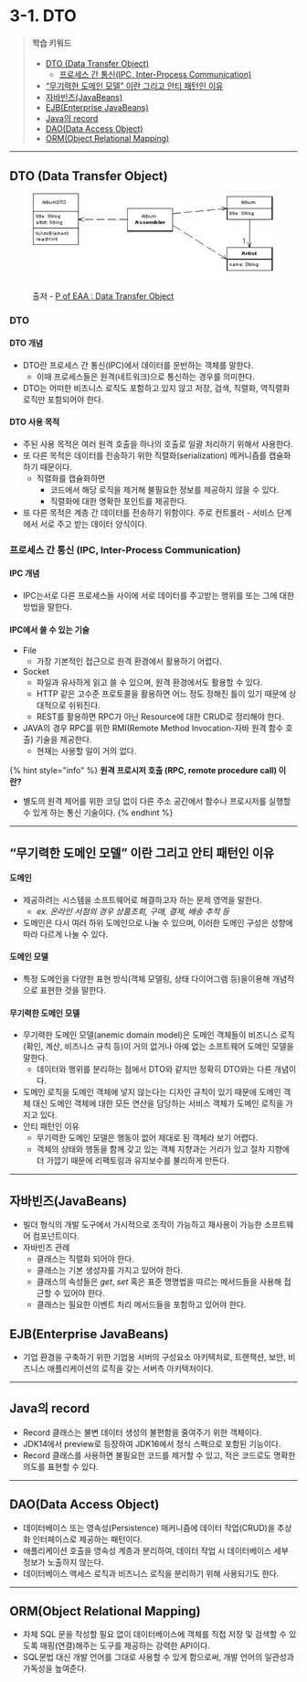 # 3-1. DTO

> #### 학습 키워드
>
> * [DTO (Data Transfer Object)](3-1.-dto.md#dto-data-transfer-object)
>   * [프로세스 간 통신(IPC, Inter-Process Communication)](3-1.-dto.md#ipc-inter-process-communication)
> * [“무기력한 도메인 모델” 이란 그리고 안티 패턴인 이유](3-1.-dto.md#undefined-1)
> * [자바빈즈(JavaBeans)](3-1.-dto.md#javabeans)
> * [EJB(Enterprise JavaBeans)](3-1.-dto.md#ejb-enterprise-javabeans)
> * [Java의 record](3-1.-dto.md#java-record)
> * [DAO(Data Access Object)](3-1.-dto.md#dao-data-access-object)
> * [ORM(Object Relational Mapping)](3-1.-dto.md#orm-object-relational-mapping)

***

## DTO (Data Transfer Object)

<figure><img src="../../.gitbook/assets/image (2) (1) (1) (1) (1).png" alt=""><figcaption><p>출저 - <a href="https://martinfowler.com/eaaCatalog/dataTransferObject.html">P of EAA : Data Transfer Object</a></p></figcaption></figure>

### DTO

#### DTO 개념

* DTO란 프로세스 간 통신(IPC)에서 데이터를 운반하는 객체를 말한다.
  * 이때 프로세스들은 원격(네트워크)으로 통신하는 경우를 의미한다.
* DTO는 어떠한 비즈니스 로직도 포함하고 있지 않고 저장, 검색, 직렬화, 역직렬화 로직만 포함되어야 한다.

#### DTO 사용 목적

* 주된 사용 목적은 여러 원격 호출을 하나의 호출로 일괄 처리하기 위해서 사용한다.
* 또 다른 목적은 데이터를 전송하기 위한 직렬화(serialization) 메커니즘를 캡슐화하기 때문이다.
  * 직렬화를 캡슐화하면
    * 코드에서 해당 로직을 제거해 불필요한 정보를 제공하지 않을 수 있다.
    * 직렬화에 대한 명확한 포인트를 제공한다.
* 또 다른 목적은 계층 간 데이터를 전송하기 위함이다. 주로 컨트롤러 - 서비스 단계에서 서로 주고 받는 데이터 양식이다.

### 프로세스 간 통신 (IPC, Inter-Process Communication)

#### IPC 개념

* IPC는서로 다른 프로세스들 사이에 서로 데이터를 주고받는 행위를 또는 그에 대한 방법을 말한다.

#### IPC에서 쓸 수 있는 기술

* File
  * 가장 기본적인 접근으로 원격 환경에서 활용하기 어렵다.
* Socket
  * 파일과 유사하게 읽고 쓸 수 있으며, 원격 환경에서도 활용할 수 있다.
  * HTTP 같은 고수준 프로토콜을 활용하면 어느 정도 정해진 틀이 있기 때문에 상대적으로 쉬워진다.
  * REST를 활용하면 RPC가 아닌 Resource에 대한 CRUD로 정리해야 한다.
* JAVA의 경우 RPC를 위한 RMI(Remote Method Invocation-자바 원격 함수 호출) 기술을 제공한다.
  * 현재는 사용할 일이 거의 없다.

{% hint style="info" %}
**원격 프로시저 호출 (RPC, remote procedure call) 이란?**

* 별도의 원격 제어를 위한 코딩 없이 다른 주소 공간에서 함수나 프로시저를 실행할 수 있게 하는 통신 기술이다.
{% endhint %}

***

## “무기력한 도메인 모델” 이란 그리고 안티 패턴인 이유

#### 도메인

* 제공하려는 시스템을 소프트웨어로 해결하고자 하는 문제 영역을 말한다.
  * _ex. 온라인 서점의 경우 상품조회, 구매, 결제, 배송 추적 등_
* 도메인은 다시 여러 하위 도메인으로 나눌 수 있으며, 이러한 도메인 구성은 성향에 따라 다르게 나눌 수 있다.

#### 도메인 모델

* 특정 도메인을 다양한 표현 방식(객체 모델링, 상태 다이어그램 등)을이용해 개념적으로 표현한 것을 말한다.

#### 무기력한 도메인 모델

* 무기력한 도메인 모델(anemic domain model)은 도메인 객체들이 비즈니스 로직(확인, 계산, 비즈니스 규칙 등)이 거의 없거나 아예 없는 소프트웨어 도메인 모델을 말한다.
  * 데이터와 행위를 분리하는 점에서 DTO와 같지만 정확히 DTO와는 다른 개념이다.
* 도메인 로직을 도메인 객체에 넣지 않는다는 디자인 규칙이 있기 때문에 도메인 객체 대신 도메인 객체에 대한 모든 연산을 담당하는 서비스 객체가 도메인 로직을 가지고 있다.
* 안티 패턴인 이유
  * 무기력한 도메인 모델은 행동이 없어 제대로 된 객체라 보기 어렵다.
  * 객체의 상태와 행동을 함께 갖고 있는 객체 지향과는 거리가 있고 절차 지향에 더 가깝기 때문에 리팩토링과 유지보수를 불리하게 만든다.

***

## 자바빈즈(JavaBeans)

* 빌더 형식의 개발 도구에서 가시적으로 조작이 가능하고 재사용이 가능한 소프트웨어 컴포넌트이다.
* 자바빈즈 관례
  * 클래스는 직렬화 되어야 한다.
  * 클래스는 기본 생성자를 가지고 있어야 한다.
  * 클래스의 속성들은 _get_, _set_ 혹은 표준 명명법을 따르는 메서드들을 사용해 접근할 수 있어야 한다.
  * 클래스는 필요한 이벤트 처리 메서드들을 포함하고 있어야 한다.

## EJB(Enterprise JavaBeans)

* 기업 환경을 구축하기 위한 기업용 서버의 구성요소 아키텍처로, 트랜잭션, 보안, 비즈니스 애플리케이션의 로직을 갖는 서버측 아키텍처이다.

***

## Java의 record

* Record 클래스는 불변 데이터 생성의 불편함을 줄여주기 위한 객체이다.
* JDK14에서 preview로 등장하여 JDK16에서 정식 스펙으로 포함된 기능이다.
* Record 클래스를 사용하면 불필요한 코드를 제거할 수 있고, 적은 코드로도 명확한 의도를 표현할 수 있다.

***

## DAO(Data Access Object)

* 데이터베이스 또는 영속성(Persistence) 매커니즘에 데이터 작업(CRUD)을 추상화 인터페이스로 제공하는 패턴이다.
* 애플리케이션 호출을 영속성 계층과 분리하여, 데이터 작업 시 데이터베이스 세부 정보가 노출하지 않는다.
* 데이터베이스 액세스 로직과 비즈니스 로직을 분리하기 위해 사용되기도 한다.

***

## ORM(Object Relational Mapping)

* 자체 SQL 문을 작성할 필요 없이 데이터베이스에 객체를 직접 저장 및 검색할 수 있도록 매핑(연결)해주는 도구를 제공하는 강력한 API이다.
* SQL문법 대신 개발 언어를 그대로 사용할 수 있게 함으로써, 개발 언어의 일관성과 가독성을 높여준다.
